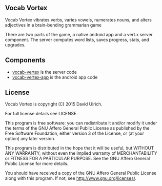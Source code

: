 ## Vocab Vortex
Vocab Vortex vibrates verbs, varies vowels, numerates nouns, and alters adjectives in a brain-bending grammarian game

There are two parts of the game, a native android app and a vert.x server component. The server computes word lists, saves progress, stats, and upgrades.


## Components

* [vocab-vertex](https://github.com/dulrich/vocab-vertex) is the server code
* [vocab-vertex-app](https://github.com/dulrich/vocab-vertex-app) is the android app code


## License

Vocab Vortex is copyright (C) 2015 David Ulrich.

For full license details see LICENSE.

This program is free software: you can redistribute it and/or modify it under the terms of the GNU Affero General Public License as published by the Free Software Foundation, either version 3 of the License, or (at your option) any later version.

This program is distributed in the hope that it will be useful, but WITHOUT ANY WARRANTY; without even the implied warranty of MERCHANTABILITY or FITNESS FOR A PARTICULAR PURPOSE. See the GNU Affero General Public License for more details.

You should have received a copy of the GNU Affero General Public License along with this program. If not, see http://www.gnu.org/licenses/.
